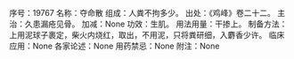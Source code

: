 序号：19767
名称：夺命散
组成：人粪不拘多少。
出处：《鸡峰》卷二十二。
主治：久患漏疮见骨。
加减：None
功效：生肌。
用法用量：干掺上。
制备方法：上用泥球子裹定，柴火内烧红，取出，不用泥，只将粪研细，入麝香少许。
临床应用：None
各家论述：None
用药禁忌：None
附注：None
